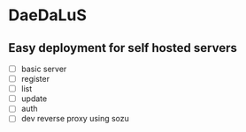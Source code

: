 # DaeDaLuS

## Easy deployment for self hosted servers

- [ ] basic server
- [ ] register
- [ ] list
- [ ] update
- [ ] auth
- [ ] dev reverse proxy using sozu